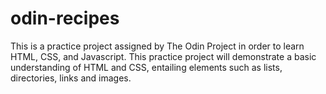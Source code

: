 # odin-recipes
This is a practice project assigned by The Odin Project in order to learn HTML, CSS, and Javascript.
This practice project will demonstrate a basic understanding of HTML and CSS, entailing elements such as lists, directories, links and images.
